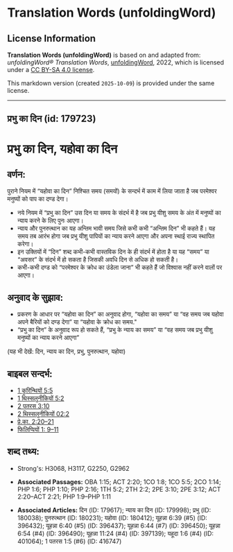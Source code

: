 # Translation Words (unfoldingWord)

## License Information

**Translation Words (unfoldingWord)** is based on and adapted from: _unfoldingWord® Translation Words_, [unfoldingWord](https://unfoldingword.org/utw), 2022, which is licensed under a [CC BY-SA 4.0 license](https://creativecommons.org/licenses/by-sa/4.0/legalcode.en).

This markdown version (created `2025-10-09`) is provided under the same license.



--------------------------------

## प्रभु का दिन (id: 179723)

प्रभु का दिन, यहोवा का दिन
==========================

वर्णन:
------

पुराने नियम में “यहोवा का दिन” निश्चित समय (समयों) के सन्दर्भ में काम में लिया जाता है जब परमेश्वर मनुष्यों को पाप का दण्ड देगा।

* नये नियम में “प्रभु का दिन” उस दिन या समय के संदर्भ में है जब प्रभु यीशु समय के अंत में मनुष्यों का न्याय करने के लिए पुनः आएगा।
* न्याय और पुनरुत्थान का यह अन्तिम भावी समय जिसे कभी कभी “अन्तिम दिन” भी कहते हैं। यह समय तब आरंभ होगा जब प्रभु यीशु पापियों का न्याय करने आएगा और अपना स्थाई राज्य स्थापित करेगा।
* इन उक्तियों में “दिन” शब्द कभी\-कभी वास्तविक दिन के ही संदर्भ में होता है या यह “समय” या “अवसर” के संदर्भ में हो सकता है जिसकी अवधि दिन से अधिक हो सकती है।
* कभी\-कभी दण्ड को “परमेश्वर के क्रोध का उंडेला जाना” भी कहते हैं जो विश्वास नहीं करने वालों पर आएगा।

अनुवाद के सुझाव:
----------------

* प्रकरण के आधार पर “यहोवा का दिन” का अनुवाद होगा, “यहोवा का समय” या “वह समय जब यहोवा अपने बैरियों को दण्ड देगा” या “यहोवा के क्रोध का समय."
* “प्रभु का दिन” के अनुवाद रूप हो सकते हैं, “प्रभु के न्याय का समय” या “वह समय जब प्रभु यीशु मनुष्यों का न्याय करने आएगा”

(यह भी देखें: दिन, न्याय का दिन, प्रभु, पुनरुत्थान, यहोवा)

बाइबल सन्दर्भ:
--------------

* [1 कुरिन्थियों 5:5](https://ref.ly/1Cor0:0)
* [1 थिस्सलुनीकियों 5:2](https://ref.ly/1Thess0:0)
* [2 पतरस 3:10](https://ref.ly/2Pet0:0)
* [2 थिस्सलुनीकियों 02:2](https://ref.ly/2Thess0:0)
* [प्रे.का. 2:20–21](https://ref.ly/Acts2:20-Acts2:21)
* [फिलिप्पियों 1: 9–11](https://ref.ly/Phil1:0)

शब्द तथ्य:
----------

* Strong's: H3068, H3117, G2250, G2962

* **Associated Passages:** OBA 1:15; ACT 2:20; 1CO 1:8; 1CO 5:5; 2CO 1:14; PHP 1:6; PHP 1:10; PHP 2:16; 1TH 5:2; 2TH 2:2; 2PE 3:10; 2PE 3:12; ACT 2:20–ACT 2:21; PHP 1:9–PHP 1:11
* **Associated Articles:** दिन (ID: 179617); न्याय का दिन (ID: 179998); प्रभु (ID: 180038); पुनरुत्थान (ID: 180231); यहोवा (ID: 180412); यूहन्ना 6:39 (#5) (ID: 396432); यूहन्ना 6:40 (#5) (ID: 396437); यूहन्ना 6:44 (#7) (ID: 396450); यूहन्ना 6:54 (#4) (ID: 396490); यूहन्ना 11:24 (#4) (ID: 397139); यहूदा 1:6 (#4) (ID: 401064); 1 पतरस 1:5 (#6) (ID: 416747)

